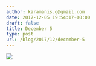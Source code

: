 ```yaml
---
author: karamanis.g@gmail.com
date: 2017-12-05 19:54:17+00:00
draft: false
title: December 5
type: post
url: /blog/2017/12/december-5
---
```




  
   ![](https://images.squarespace-cdn.com/content/v1/4f3f61bae4b063b909445965/1512503634264-C9EK6634BXF2QP5M8MBE/ke17ZwdGBToddI8pDm48kDHPSfPanjkWqhH6pl6g5ph7gQa3H78H3Y0txjaiv_0fDoOvxcdMmMKkDsyUqMSsMWxHk725yiiHCCLfrh8O1z4YTzHvnKhyp6Da-NYroOW3ZGjoBKy3azqku80C789l0mwONMR1ELp49Lyc52iWr5dNb1QJw9casjKdtTg1_-y4jz4ptJBmI9gQmbjSQnNGng/IMG_3150.jpg?format=original)

  


